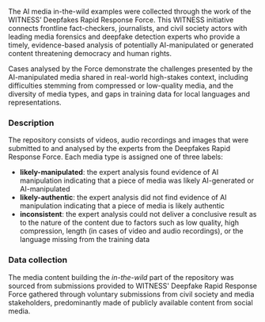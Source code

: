 The AI media in-the-wild examples were collected through the work of the WITNESS’ Deepfakes Rapid Response Force. This WITNESS initiative connects frontline fact-checkers, journalists, and civil society actors with leading media forensics and deepfake detection experts who provide a timely, evidence-based analysis of potentially AI-manipulated or generated content threatening democracy and human rights.

Cases analysed by the Force demonstrate the challenges presented by the AI-manipulated media shared in real-world high-stakes context, including difficulties stemming from compressed or low-quality media, and the diversity of media types, and gaps in training data for local languages and representations.

### Description

The repository consists of videos, audio recordings and images that were submitted to and analysed by the experts from the Deepfakes Rapid Response Force. Each media type is assigned one of three labels:

* **likely-manipulated**: the expert analysis found evidence of AI manipulation indicating that a piece of media was likely AI-generated or AI-manipulated  
* **likely-authentic**: the expert analysis did not find evidence of AI manipulation indicating that a piece of media is likely authentic  
* **inconsistent**: the expert analysis could not deliver a conclusive result as to the nature of the content due to factors such as low quality, high compression, length (in cases of video and audio recordings), or the language missing from the training data

### Data collection 

The media content building the *in-the-wild* part of the repository was sourced from submissions provided to WITNESS' Deepfake Rapid Response Force gathered through voluntary submissions from civil society and media stakeholders, predominantly made of publicly available content from social media.